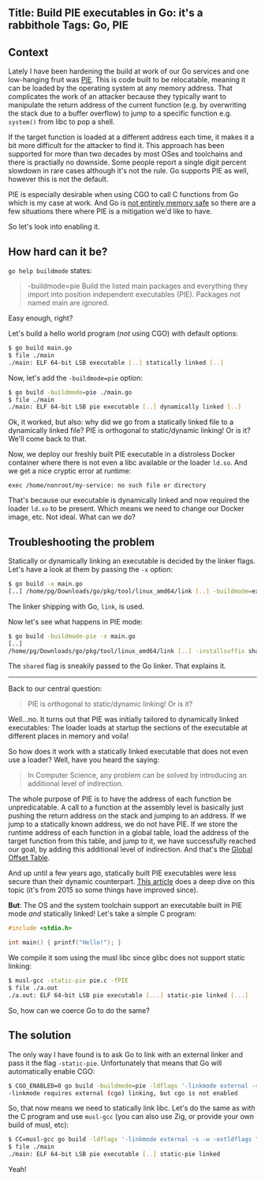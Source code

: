 Title: Build PIE executables in Go: it's a rabbithole
Tags: Go, PIE
---

## Context

Lately I have been hardening the build at work of our Go services and one low-hanging fruit was [PIE](https://en.wikipedia.org/wiki/Position-independent_code). This is code built to be relocatable, meaning it can be loaded by the operating system at any memory address. That complicates the work of an attacker because they typically want to manipulate the return address of the current function (e.g. by overwriting the stack due to a buffer overflow) to jump to a specific function e.g. `system()` from libc to pop a shell.

If the target function is loaded at a different address each time, it makes it a bit more difficult for the attacker to find it. This approach has been supported for more than two decades by most OSes and toolchains and there is practially no downside. Some people report a single digit percent slowdown in rare cases although it's not the rule. Go supports PIE as well, however this is not the default. 

PIE is especially desirable when using CGO to call C functions from Go which is my case at work. 
And Go is [not entirely memory safe](https://blog.stalkr.net/2015/04/golang-data-races-to-break-memory-safety.html) so there are a few situations there where PIE is a mitigation we'd like to have.

So let's look into enabling it.

## How hard can it be?

`go help buildmode` states:

>  -buildmode=pie
>    Build the listed main packages and everything they import into
>    position independent executables (PIE). Packages not named
>    main are ignored.

Easy enough, right?

Let's build a hello world program (*not* using CGO) with default options:

```sh
$ go build main.go
$ file ./main
./main: ELF 64-bit LSB executable [..] statically linked [..]
```

Now, let's add the `-buildmode=pie` option:

```sh
$ go build -buildmode=pie ./main.go
$ file ./main
./main: ELF 64-bit LSB pie executable [..] dynamically linked [..] 
```

Ok, it worked, but also: why did we go from a statically linked file to a dynamically linked file? PIE is orthogonal to static/dynamic linking! Or is it? We'll come back to that.

Now, we deploy our freshly built PIE executable in a distroless Docker container where there is not even a libc available or the loader `ld.so`. 
And we get a nice cryptic error at runtime:

```
exec /home/nonroot/my-service: no such file or directory
```

That's because our executable is dynamically linked and now required the loader `ld.so` to be present. Which means we need to change our Docker image, etc. Not ideal. What can we do?

## Troubleshooting the problem

Statically or dynamically linking an executable is decided by the linker flags. Let's have a look at them by passing the `-x` option:

```sh
$ go build -x main.go
[..] /home/pg/Downloads/go/pkg/tool/linux_amd64/link [..] -buildmode=exe 
```

The linker shipping with Go, `link`, is used.

Now let's see what happens in PIE mode:

```sh
$ go build -buildmode-pie -x main.go
[..]
/home/pg/Downloads/go/pkg/tool/linux_amd64/link [..] -installsuffix shared -buildmode=pie 
```

The `shared` flag is sneakily passed to the Go linker. That explains it.

---

Back to our central question: 

> PIE is orthogonal to static/dynamic linking! Or is it?


Well...no. It turns out that PIE was initially tailored to dynamically linked executables:
The loader loads at startup the sections of the executable at different places in memory and voila!

So how does it work with a statically linked executable that does not even use a loader? Well, have you heard the saying: 

> In Computer Science, any problem can be solved by introducing an additional level of indirection.

The whole purpose of PIE is to have the address of each function be unpredicatable. A call to a function at the assembly level is basically just pushing the return address on the stack
and jumping to an address. If we jump to a statically known address, we do not have PIE. If we store the runtime address of each function in a global table, load the address of the target function from this table, and jump to it, we have successfully reached our goal, by adding this additional level of indirection. And that's the [Global Offset Table](https://en.wikipedia.org/wiki/Global_Offset_Table).

And up until a few years ago, statically built PIE executables were less secure than their dynamic counterpart. [This article](https://www.leviathansecurity.com/blog/aslr-protection-for-statically-linked-executables) does a deep dive on this topic (it's from 2015 so some things have improved since).

**But**: The OS and the system toolchain support an executable built in PIE mode *and* statically linked! Let's take a simple C program:

```c
#include <stdio.h>

int main() { printf("Hello!"); }
```

We compile it som using the musl libc since glibc does not support static linking:

```sh
$ musl-gcc -static-pie pie.c -fPIE
$ file ./a.out
./a.out: ELF 64-bit LSB pie executable [...] static-pie linked [...]
```

So, how can we coerce Go to do the same?

## The solution

The only way I have found is to ask Go to link with an external linker and pass it the flag `-static-pie`. Unfortunately that means that Go will automatically enable
CGO:

```sh
$ CGO_ENABLED=0 go build -buildmode=pie -ldflags '-linkmode external -s -w -extldflags "-static-pie"' main.go
-linkmode requires external (cgo) linking, but cgo is not enabled
```

So, that now means we need to statically link libc. Let's do the same as with the C program and use `musl-gcc` (you can also use Zig, or provide your own build of musl, etc):

```sh
$ CC=musl-gcc go build -ldflags '-linkmode external -s -w -extldflags "--static-pie"' -buildmode=pie main.go
$ file ./main
./main: ELF 64-bit LSB pie executable [..] static-pie linked
```

Yeah!


